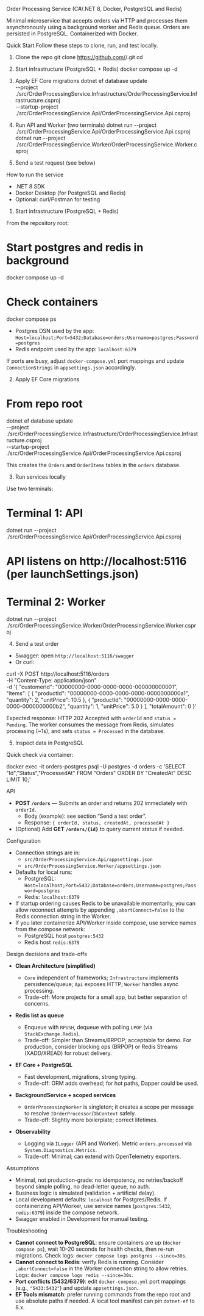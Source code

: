 Order Processing Service (C#/.NET 8, Docker, PostgreSQL and Redis)

Minimal microservice that accepts orders via HTTP and processes them asynchronously using a background worker and Redis queue. Orders are persisted in PostgreSQL. Containerized with Docker.

Quick Start
Follow these steps to clone, run, and test locally.

1) Clone the repo
git clone https://github.com/<your-org-or-user>/<repo>.git
cd <repo>

2) Start infrastructure (PostgreSQL + Redis)
docker compose up -d

3) Apply EF Core migrations
dotnet ef database update \
  --project ./src/OrderProcessingService.Infrastructure/OrderProcessingService.Infrastructure.csproj \
  --startup-project ./src/OrderProcessingService.Api/OrderProcessingService.Api.csproj

4) Run API and Worker (two terminals)
dotnet run --project ./src/OrderProcessingService.Api/OrderProcessingService.Api.csproj
dotnet run --project ./src/OrderProcessingService.Worker/OrderProcessingService.Worker.csproj

5) Send a test request (see below)

How to run the service
  - .NET 8 SDK
  - Docker Desktop (for PostgreSQL and Redis)
  - Optional: curl/Postman for testing

1) Start infrastructure (PostgreSQL + Redis)

From the repository root:

# Start postgres and redis in background
docker compose up -d
# Check containers
docker compose ps

- Postgres DSN used by the app: `Host=localhost;Port=5432;Database=orders;Username=postgres;Password=postgres`
- Redis endpoint used by the app: `localhost:6379`

If ports are busy, adjust `docker-compose.yml` port mappings and update `ConnectionStrings` in `appsettings.json` accordingly.

2) Apply EF Core migrations

# From repo root
dotnet ef database update \
  --project ./src/OrderProcessingService.Infrastructure/OrderProcessingService.Infrastructure.csproj \
  --startup-project ./src/OrderProcessingService.Api/OrderProcessingService.Api.csproj

This creates the `Orders` and `OrderItems` tables in the `orders` database.

3) Run services locally

Use two terminals:

# Terminal 1: API
dotnet run --project ./src/OrderProcessingService.Api/OrderProcessingService.Api.csproj
# API listens on http://localhost:5116 (per launchSettings.json)

# Terminal 2: Worker
dotnet run --project ./src/OrderProcessingService.Worker/OrderProcessingService.Worker.csproj

4) Send a test order

- Swagger: open `http://localhost:5116/swagger`
- Or curl:

curl -X POST http://localhost:5116/orders \
  -H "Content-Type: application/json" \
  -d '{
    "customerId": "00000000-0000-0000-0000-000000000001",
    "items": [
      { "productId": "00000000-0000-0000-0000-0000000000a1", "quantity": 2, "unitPrice": 10.5 },
      { "productId": "00000000-0000-0000-0000-0000000000b2", "quantity": 1, "unitPrice": 5.0 }
    ],
    "totalAmount": 0
  }'


Expected response: HTTP 202 Accepted with `orderId` and `status = Pending`.
The worker consumes the message from Redis, simulates processing (~1s), and sets `status = Processed` in the database.

5) Inspect data in PostgreSQL

Quick check via container:

docker exec -it orders-postgres psql -U postgres -d orders -c 'SELECT "Id","Status","ProcessedAt" FROM "Orders" ORDER BY "CreatedAt" DESC LIMIT 10;'

API

- **POST `/orders`** — Submits an order and returns 202 immediately with `orderId`.
  - Body (example): see section “Send a test order”.
  - Response: `{ orderId, status, createdAt, processedAt }`
- (Optional) Add **GET `/orders/{id}`** to query current status if needed.

Configuration

- Connection strings are in:
  - `src/OrderProcessingService.Api/appsettings.json`
  - `src/OrderProcessingService.Worker/appsettings.json`
- Defaults for local runs:
  - PostgreSQL: `Host=localhost;Port=5432;Database=orders;Username=postgres;Password=postgres`
  - Redis: `localhost:6379`
- If startup ordering causes Redis to be unavailable momentarily, you can allow reconnect attempts by appending `,abortConnect=false` to the Redis connection string in the Worker.
- If you later containerize API/Worker inside compose, use service names from the compose network:
  - PostgreSQL host `postgres:5432`
  - Redis host `redis:6379`

Design decisions and trade-offs

- **Clean Architecture (simplified)**
  - `Core` independent of frameworks; `Infrastructure` implements persistence/queue; `Api` exposes HTTP; `Worker` handles async processing.
  - Trade-off: More projects for a small app, but better separation of concerns.

- **Redis list as queue**
  - Enqueue with `RPUSH`, dequeue with polling `LPOP` (via `StackExchange.Redis`).
  - Trade-off: Simpler than Streams/BRPOP; acceptable for demo. For production, consider blocking ops (BRPOP) or Redis Streams (XADD/XREAD) for robust delivery.

- **EF Core + PostgreSQL**
  - Fast development, migrations, strong typing.
  - Trade-off: ORM adds overhead; for hot paths, Dapper could be used.

- **BackgroundService + scoped services**
  - `OrderProcessingWorker` is singleton; it creates a scope per message to resolve `IOrderProcessor`/`DbContext` safely.
  - Trade-off: Slightly more boilerplate; correct lifetimes.

- **Observability**
  - Logging via `ILogger` (API and Worker). Metric `orders.processed` via `System.Diagnostics.Metrics`.
  - Trade-off: Minimal; can extend with OpenTelemetry exporters.

Assumptions

- Minimal, not production-grade: no idempotency, no retries/backoff beyond simple polling, no dead-letter queue, no auth.
- Business logic is simulated (validation + artificial delay).
- Local development defaults: `localhost` for Postgres/Redis. If containerizing API/Worker, use service names (`postgres:5432`, `redis:6379`) inside the compose network.
- Swagger enabled in Development for manual testing.

Troubleshooting

- **Cannot connect to PostgreSQL**: ensure containers are up (`docker compose ps`), wait 10–20 seconds for health checks, then re-run migrations. Check logs: `docker compose logs postgres --since=30s`.
- **Cannot connect to Redis**: verify Redis is running. Consider `,abortConnect=false` in the Worker connection string to allow retries. Logs: `docker compose logs redis --since=30s`.
- **Port conflicts (5432/6379)**: edit `docker-compose.yml` port mappings (e.g., `"5433:5432"`) and update `appsettings.json`.
- **EF Tools mismatch**: prefer running commands from the repo root and use absolute paths if needed. A local tool manifest can pin `dotnet-ef` to 8.x.
